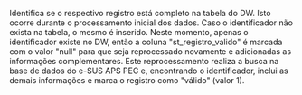Identifica se o respectivo registro está completo na tabela do DW. Isto ocorre durante o processamento inicial dos dados. Caso o identificador não exista na tabela, o mesmo é inserido. Neste momento, apenas o identificador existe no DW, então a coluna "st\_registro\_valido" é marcada com o valor "null" para que seja reprocessado novamente e adicionadas as informações complementares. Este reprocessamento realiza a busca na base de dados do e-SUS APS PEC e, encontrando o identificador, inclui as demais informações e marca o registro como "válido" (valor 1).